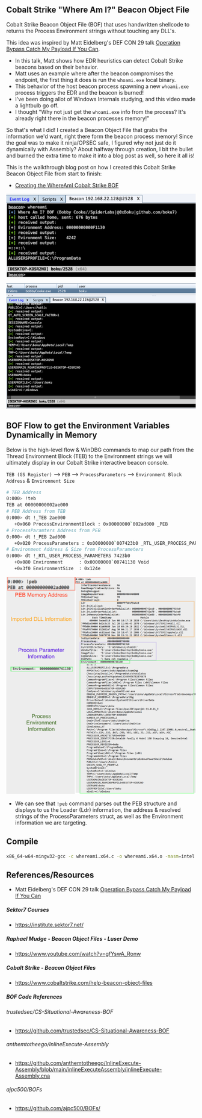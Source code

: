 ## Cobalt Strike "Where Am I?" Beacon Object File
Cobalt Strike Beacon Object File (BOF) that uses handwritten shellcode to returns the Process Environment strings without touching any DLL's.

This idea was inspired by Matt Eidelberg's DEF CON 29 talk [Operation Bypass Catch My Payload If You Can](https://youtu.be/JXKNdWUs77w).
+ In this talk, Matt shows how EDR heuristics can detect Cobalt Strike beacons based on their behavior. 
+ Matt uses an example where after the beacon compromises the endpoint, the first thing it does is run the `whoami.exe` local binary.
+ This behavior of the host beacon process spawning a new `whoami.exe` process triggers the EDR and the beacon is burned!
+ I've been doing allot of Windows Internals studying, and this video made a lightbulb go off. 
+ I thought "Why not just get the `whoami.exe` info from the process? It's already right there in the beacon processes memory!" 

So that's what I did! I created a Beacon Object File that grabs the information we'd want, right there form the beacon process memory! Since the goal was to make it ninja/OPSEC safe, I figured why not just do it dynamically with Assembly? About halfway through creation, I bit the bullet and burned the extra time to make it into a blog post as well, so here it all is!

This is the walkthrough blog post on how I created this Cobalt Strike Beacon Object File from start to finish:
+ [Creating the WhereAmI Cobalt Strike BOF](https://0xboku.com/2021/08/19/Bof-WhereAmI.html) 

![](/images/beaconLoop.png)

![](/images/greatSuccess.png)

## BOF Flow to get the Environment Variables Dynamically in Memory
Below is the high-level flow & WinDBG commands to map our path from the Thread Environment Block (TEB) to the Environment strings we will ultimately display in our Cobalt Strike interactive beacon console. 

`TEB (GS Register)` --> `PEB` --> `ProcessParameters` --> `Environment Block Address` & `Environment Size`

```bash
# TEB Address
0:000> !teb
TEB at 00000000002ae000
# PEB Address from TEB
0:000> dt !_TEB 2ae000
   +0x060 ProcessEnvironmentBlock : 0x00000000`002ad000 _PEB
# ProcessParamters Address from PEB
0:000> dt !_PEB 2ad000
   +0x020 ProcessParameters : 0x00000000`007423b0 _RTL_USER_PROCESS_PARAMETERS
# Environment Address & Size from ProcessParameters
0:000> dt !_RTL_USER_PROCESS_PARAMETERS 7423b0
   +0x080 Environment      : 0x00000000`00741130 Void
   +0x3f0 EnvironmentSize  : 0x124e
```

![](/images/bangPEB.png)

+ We can see that `!peb` command parses out the PEB structure and displays to us the Loader (Ldr) information, the address & resolved strings of the ProcessParameters struct, as well as the Environment information we are targeting.

## Compile
```bash
x86_64-w64-mingw32-gcc -c whereami.x64.c -o whereami.x64.o -masm=intel
```

## References/Resources
+ Matt Eidelberg's DEF CON 29 talk [Operation Bypass Catch My Payload If You Can](https://youtu.be/JXKNdWUs77w)
##### Sektor7 Courses
+ https://institute.sektor7.net/
##### Raphael Mudge - Beacon Object Files - Luser Demo
+ https://www.youtube.com/watch?v=gfYswA_Ronw
##### Cobalt Strike - Beacon Object Files
+ https://www.cobaltstrike.com/help-beacon-object-files
##### BOF Code References
###### trustedsec/CS-Situational-Awareness-BOF
+ https://github.com/trustedsec/CS-Situational-Awareness-BOF
###### anthemtotheego/InlineExecute-Assembly
+ https://github.com/anthemtotheego/InlineExecute-Assembly/blob/main/inlineExecuteAssembly/inlineExecute-Assembly.cna
###### ajpc500/BOFs
+ https://github.com/ajpc500/BOFs/
